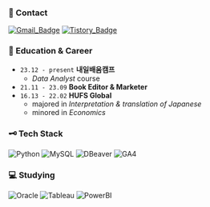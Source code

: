 ### 📩 Contact
[![Gmail_Badge](https://img.shields.io/badge/Gmail-CC2D29?style=flat&logo=gmail&logoColor=white)](mailto:heleownae@gmail.com)
[![Tistory_Badge](https://img.shields.io/badge/Tech_Blog-EC5219?style=flat&logo=tistory&logoColor=white)](https://heleownae.tistory.com/)

### 📜 Education & Career
- `23.12 - present` **내일배움캠프** 
  - _Data Analyst_ course
- `21.11 - 23.09` **Book Editor & Marketer** 
- `16.13 - 22.02` **HUFS Global** 
  - majored in _Interpretation & translation of Japanese_
  - minored in _Economics_

### 🗝️ Tech Stack
![Python](https://img.shields.io/badge/Python-4182B4?style=plastic&logo=Python&logoColor=white)
![MySQL](https://img.shields.io/badge/MySQL-00758F?style=plastic&logo=MySQL&logoColor=white)
![DBeaver](https://img.shields.io/badge/DBeaver-E2D8CC?style=plastic&logo=DBeaver&logoColor=372923)
![GA4](https://img.shields.io/badge/GA4-DC7000?style=plastic&logo=GoogleAnalytics&logoColor=white)

### 💻 Studying
![Oracle](https://img.shields.io/badge/Oracle-F80000?style=plastic&logo=Oracle&logoColor=white)
![Tableau](https://img.shields.io/badge/Tableau-26569A?style=plastic&logo=Tableau&logoColor=white)
![PowerBI](https://img.shields.io/badge/PowerBI-D99E0D?style=plastic&logo=PowerBI&logoColor=white)

<!--
## Baekjoon Online Judge
[![Solved.ac Profile](http://mazassumnida.wtf/api/v2/generate_badge?boj=hong267)](https://solved.ac/hong267/)
![PostgreSQL](https://img.shields.io/badge/PostgreSQL-316192?style=plastic&logo=PostgreSQL&logoColor=white)
-->
